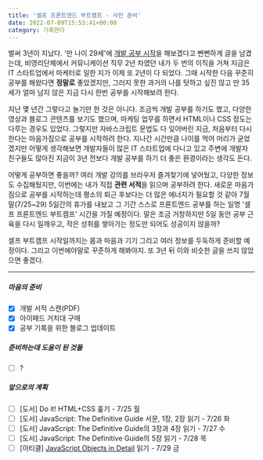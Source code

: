 ```yaml
---
title: '셀프 프론트엔드 부트캠프 - 사전 준비'
date: 2022-07-09T15:53:41+00:00
category: 기록한다
---
```


벌써 3년이 지났다. '만 나이 29세'에 [개발 공부 시작](https://blog.dowha.kim/document/start-of-studying-web-development/)을 해보겠다고 뻔뻔하게 글을 남겼는데, 비영리단체에서 커뮤니케이션 직무 2년 차였던 내가 두 번의 이직을 거쳐 지금은 IT 스타트업에서 마케터로 일한 지가 이제 또 2년이 다 되었다. 그때 시작한 다음 꾸준히 공부를 해왔다면 **정말로** 좋았겠지만, 그러지 못한 과거의 나를 탓하고 싶진 않고 만 35세가 얼마 남지 않은 지금 다시 한번 공부를 시작해보려 한다. 

지난 몇 년간 그렇다고 놀기만 한 것은 아니다. 조금씩 개발 공부를 하기도 했고, 다양한 영상과 블로그 콘텐츠를 보기도 했으며, 마케팅 업무를 하면서 HTML이나 CSS 정도는 다루는 경우도 있었다. 그렇지만 자바스크립트 문법도 다 잊어버린 지금, 처음부터 다시 한다는 마음가짐으로 공부를 시작하려 한다. 지나간 시간만큼 나이를 먹어 머리가 굳었겠지만 어떻게 생각해보면 개발자들이 많은 IT 스타트업에 다니고 있고 주변에 개발자 친구들도 많아진 지금이 3년 전보다 개발 공부를 하기 더 좋은 환경이라는 생각도 든다.

어떻게 공부하면 좋을까? 여러 개발 강의를 브라우저 즐겨찾기에 넣어뒀고, 다양한 정보도 수집해뒀지만, 이번에는 내가 직접 **관련 서적**을 읽으며 공부하려 한다. 새로운 마음가짐으로 공부를 시작하는데 평소의 퇴근 후보다는 더 많은 에너지가 필요할 것 같아 7월 말(7/25~29) 5일간의 휴가를 내놨고 그 기간 스스로 프론트엔드 공부를 하는 일명 '셀프 프론트엔드 부트캠프' 시간을 가질 예정이다. 말은 조금 거창하지만 5일 동안 공부 근육을 다시 일깨우고, 작은 성취를 쌓아가는 정도만 되어도 성공이지 않을까? 

셀프 부트캠프 시작일까지는 몸과 마음과 기기 그리고 여러 정보를 두둑하게 준비할 예정이다. 그리고 이번에야말로 꾸준하게 해봐야지. 또 3년 뒤 이와 비슷한 글을 쓰지 않았으면 좋겠다. 

---

##### 마음의 준비

- [x] 개발 서적 스캔(PDF)
- [x] 아이패드 거치대 구매
- [x] 공부 기록을 위한 블로그 업데이트 

##### 준비하는데 도움이 된 것들

- [ ] ?

##### 앞으로의 계획

- [ ] [도서] Do it! HTML+CSS 훑기 - 7/25 월
- [ ] [도서] JavaScript: The Definitive Guide 서문, 1장, 2장 읽기 - 7/26 화
- [ ] [도서] JavaScript: The Definitive Guide의 3장과 4장 읽기 - 7/27 수
- [ ] [도서] JavaScript: The Definitive Guide의 5장 읽기 - 7/28 목
- [ ] [아티클] <a href="http://javascriptissexy.com/javascript-objects-in-detail/" target="_blank">JavaScript Objects in Detail</a> 읽기 - 7/29 금